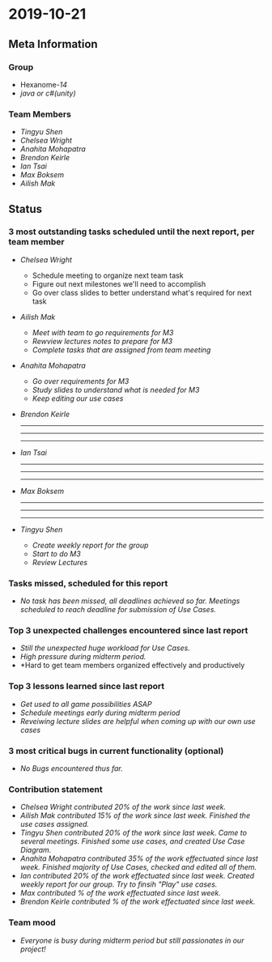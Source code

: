 # 2019-10-21

## Meta Information

### Group

 * Hexanome-*14*
 * *java or c#(unity)*

### Team Members

 * *Tingyu Shen*
 * *Chelsea Wright*
 * *Anahita Mohapatra*
 * *Brendon Keirle*
 * *Ian Tsai*
 * *Max Boksem*
 * *Ailish Mak*

## Status

### 3 most outstanding tasks scheduled until the next report, per team member

 * *Chelsea Wright*
   * Schedule meeting to organize next team task  
   * Figure out next milestones we'll need to accomplish  
   * Go over class slides to better understand what's required for next task 
   
   
 * *Ailish Mak*
   * *Meet with team to go requirements for M3*
   * *Rewview lectures notes to prepare for M3*
   * *Complete tasks that are assigned from team meeting*
 
 
 * *Anahita Mohapatra*
   * *Go over requirements for M3*
   * *Study slides to understand what is needed for M3*
   * *Keep editing our use cases*
 
 * *Brendon Keirle*
   * * *
   * * *
   * * *
 
 
 * *Ian Tsai*
   * * *
   * * *
   * * *


 * *Max Boksem*
   * * *
   * * *
   * * *
 
 
 * *Tingyu Shen*
   * *Create weekly report for the group*
   * *Start to do M3*
   * *Review Lectures*



### Tasks missed, scheduled for this report

 * *No task has been missed, all deadlines achieved so far. Meetings scheduled to reach deadline for submission of Use Cases.*

### Top 3 unexpected challenges encountered since last report

 * *Still the unexpected huge workload for Use Cases.*
 * *High pressure during midterm period.*
 * *Hard to get team members organized effectively and productively
 

### Top 3 lessons learned since last report

   * *Get used to all game possibilities ASAP*
   * *Schedule meetings early during midterm period*
   * *Reveiwing lecture slides are helpful when coming up with our own use cases*

### 3 most critical bugs in current functionality (optional)

 * *No Bugs encountered thus far.*

### Contribution statement

 * *Chelsea Wright contributed 20% of the work since last week.*
 * *Ailish Mak contributed 15% of the work since last week. Finished the use cases assigned.*
 * *Tingyu Shen contributed 20% of the work since last week. Came to several meetings. Finished some use cases, and created Use Case Diagram.*
 * *Anahita Mohapatra contributed 35% of the work effectuated since last week. Finished majority of Use Cases, checked and edited all of them.*
 * *Ian contributed 20% of the work effectuated since last week. Created weekly report for our group. Try to finsih "Play" use cases.*
 * *Max contributed % of the work effectuated since last week.*
 * *Brendon Keirle contributed % of the work effectuated since last week.*

### Team mood

 * *Everyone is busy during midterm period but still passionates in our project!*
